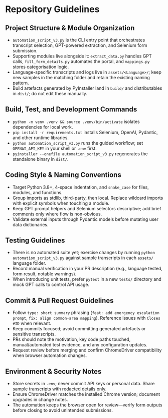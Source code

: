 # Repository Guidelines

## Project Structure & Module Organization
- `automation_script_v3.py` is the CLI entry point that orchestrates transcript selection, GPT-powered extraction, and Selenium form submission.
- Supporting modules live alongside it: `extract_data.py` handles GPT calls, `fill_form_details.py` automates the portal, and `mappings.py` stores categorisation logic.
- Language-specific transcripts and logs live in `assets/<Language>/`; keep new samples in the matching folder and retain the existing naming pattern.
- Build artefacts generated by PyInstaller land in `build/` and distributables in `dist/`; do not edit these manually.

## Build, Test, and Development Commands
- `python -m venv .venv && source .venv/bin/activate` isolates dependencies for local work.
- `pip install -r requirements.txt` installs Selenium, OpenAI, Pydantic, and other runtime libraries.
- `python automation_script_v3.py` runs the guided workflow; set `OPENAI_API_KEY` in your shell or `.env` first.
- `pyinstaller --onefile automation_script_v3.py` regenerates the standalone binary in `dist/`.

## Coding Style & Naming Conventions
- Target Python 3.8+, 4-space indentation, and `snake_case` for files, modules, and functions.
- Group imports as stdlib, third-party, then local. Replace wildcard imports with explicit symbols when touching a module.
- Keep GPT prompt helpers and Selenium selectors descriptive; add brief comments only where flow is non-obvious.
- Validate external inputs through Pydantic models before mutating user data dictionaries.

## Testing Guidelines
- There is no automated suite yet; exercise changes by running `python automation_script_v3.py` against sample transcripts in each `assets/` language folder.
- Record manual verification in your PR description (e.g., language tested, form result, notable warnings).
- When introducing unit tests, prefer `pytest` in a new `tests/` directory and mock GPT calls to control API usage.

## Commit & Pull Request Guidelines
- Follow `type: short summary` phrasing (`feat: add emergency escalation prompt`, `fix: align common-area mapping`). Reference issues with `Closes #ID` when relevant.
- Keep commits focused; avoid committing generated artefacts or sensitive transcripts.
- PRs should note the motivation, key code paths touched, manual/automated test evidence, and any configuration updates.
- Request review before merging and confirm ChromeDriver compatibility when browser automation changes.

## Environment & Security Notes
- Store secrets in `.env`; never commit API keys or personal data. Share sample transcripts with redacted details only.
- Ensure ChromeDriver matches the installed Chrome version; document upgrades in change notes.
- The automation keeps the browser open for review—verify form outputs before closing to avoid unintended submissions.
